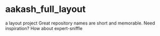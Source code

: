 # aakash_full_layout
a  layout project Great repository names are short and memorable. Need inspiration? How about expert-sniffle

